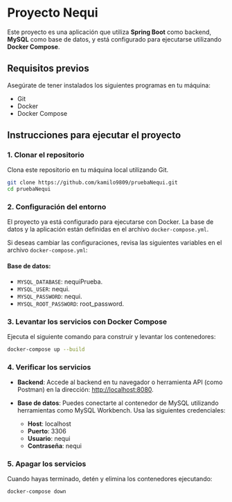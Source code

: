 # Proyecto Nequi

Este proyecto es una aplicación que utiliza **Spring Boot** como backend, **MySQL** como base de datos, y está configurado para ejecutarse utilizando **Docker Compose**.

## Requisitos previos

Asegúrate de tener instalados los siguientes programas en tu máquina:

- Git
- Docker
- Docker Compose

## Instrucciones para ejecutar el proyecto

### 1. Clonar el repositorio

Clona este repositorio en tu máquina local utilizando Git.

```bash
git clone https://github.com/kamilo9809/pruebaNequi.git
cd pruebaNequi
```

### 2. Configuración del entorno

El proyecto ya está configurado para ejecutarse con Docker. La base de datos y la aplicación están definidas en el archivo `docker-compose.yml`.

Si deseas cambiar las configuraciones, revisa las siguientes variables en el archivo `docker-compose.yml`:

#### Base de datos:

- `MYSQL_DATABASE`: nequiPrueba.
- `MYSQL_USER`: nequi.
- `MYSQL_PASSWORD`: nequi.
- `MYSQL_ROOT_PASSWORD`: root_password.

### 3. Levantar los servicios con Docker Compose

Ejecuta el siguiente comando para construir y levantar los contenedores:

```bash
docker-compose up --build
```

### 4. Verificar los servicios

- **Backend**: Accede al backend en tu navegador o herramienta API (como Postman) en la dirección:
  [http://localhost:8080](http://localhost:8080).

- **Base de datos**: Puedes conectarte al contenedor de MySQL utilizando herramientas como MySQL Workbench. Usa las siguientes credenciales:

  - **Host**: localhost
  - **Puerto**: 3306
  - **Usuario**: nequi
  - **Contraseña**: nequi

### 5. Apagar los servicios

Cuando hayas terminado, detén y elimina los contenedores ejecutando:

```bash
docker-compose down
```
